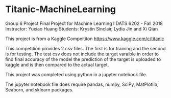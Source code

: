 # Titanic-MachineLearning
Group 6 Project
Final Project for Machine Learning I 
DATS 6202 - Fall 2018
Instructor: Yuxiao Huang
Students: Krystin Sinclair, Lydia Jin and Xi Qian

This project is from a Kaggle Compeititon 
https://www.kaggle.com/c/titanic

This competition provides 2 csv files. 
The first is for training and the second is for testing. 
The test csv does not include the target varaible in order to find final accuracy of the model the prediction of the target is uploaded to kaggle and is then compared to the actual target. 

This project was completed using python in a jupyter notebook file. 

The jupyter notebook file does require pandas, numpy, SciPy, MatPlotlib, Seaborn, and sklearn packages.


